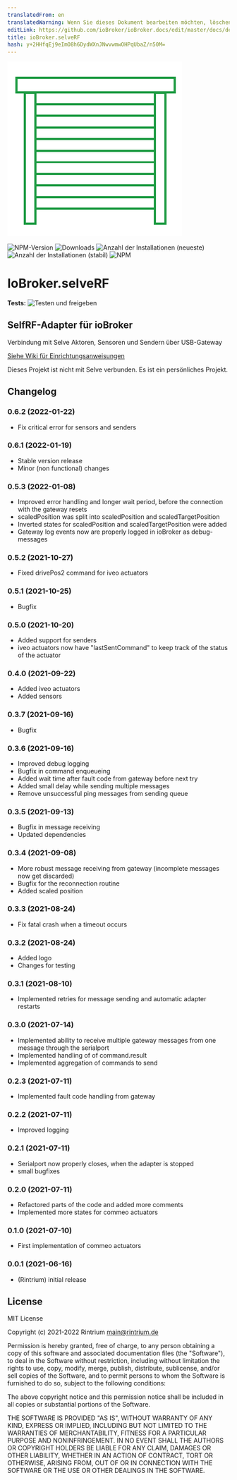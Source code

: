 ```yaml
---
translatedFrom: en
translatedWarning: Wenn Sie dieses Dokument bearbeiten möchten, löschen Sie bitte das Feld "translationsFrom". Andernfalls wird dieses Dokument automatisch erneut übersetzt
editLink: https://github.com/ioBroker/ioBroker.docs/edit/master/docs/de/adapterref/iobroker.selverf/README.md
title: ioBroker.selveRF
hash: y+2HHfqEj9eImO8h6DydWXnJNwvwmwOHPqUbaZ/n50M=
---
```

![Logo](../../../en/adapterref/iobroker.selverf/admin/selverf.png)

![NPM-Version](https://img.shields.io/npm/v/iobroker.selverf.svg)
![Downloads](https://img.shields.io/npm/dm/iobroker.selverf.svg)
![Anzahl der Installationen (neueste)](https://iobroker.live/badges/selverf-installed.svg)
![Anzahl der Installationen (stabil)](https://iobroker.live/badges/selverf-stable.svg)
![NPM](https://nodei.co/npm/iobroker.selverf.png?downloads=true)

# IoBroker.selveRF
**Tests:** ![Testen und freigeben](https://github.com/Rintrium/ioBroker.selverf/workflows/Test%20and%20Release/badge.svg)

## SelfRF-Adapter für ioBroker
Verbindung mit Selve Aktoren, Sensoren und Sendern über USB-Gateway

[Siehe Wiki für Einrichtungsanweisungen](https://github.com/Rintrium/ioBroker.selverf/wiki)

Dieses Projekt ist nicht mit Selve verbunden. Es ist ein persönliches Projekt.

## Changelog
### 0.6.2 (2022-01-22)
* Fix critical error for sensors and senders

### 0.6.1 (2022-01-19)
* Stable version release
* Minor (non functional) changes

### 0.5.3 (2022-01-08)
* Improved error handling and longer wait period, before the connection with the gateway resets
* scaledPosition was split into scaledPosition and scaledTargetPosition
* Inverted states for scaledPosition and scaledTargetPosition were added
* Gateway log events now are properly logged in ioBroker as debug-messages

### 0.5.2 (2021-10-27)
* Fixed drivePos2 command for iveo actuators

### 0.5.1 (2021-10-25)
* Bugfix

### 0.5.0 (2021-10-20)
* Added support for senders
* iveo actuators now have "lastSentCommand" to keep track of the status of the actuator

### 0.4.0 (2021-09-22)
* Added iveo actuators
* Added sensors

### 0.3.7 (2021-09-16)
* Bugfix

### 0.3.6 (2021-09-16)
* Improved debug logging
* Bugfix in command enqueueing
* Added wait time after fault code from gateway before next try
* Added small delay while sending multiple messages
* Remove unsuccessful ping messages from sending queue

### 0.3.5 (2021-09-13)
* Bugfix in message receiving
* Updated dependencies

### 0.3.4 (2021-09-08)
* More robust message receiving from gateway (incomplete messages now get discarded)
* Bugfix for the reconnection routine
* Added scaled position

### 0.3.3 (2021-08-24)
* Fix fatal crash when a timeout occurs

### 0.3.2 (2021-08-24)
* Added logo
* Changes for testing

### 0.3.1 (2021-08-10)
* Implemented retries for message sending and automatic adapter restarts

### 0.3.0 (2021-07-14)
* Implemented ability to receive multiple gateway messages from one message through the serialport
* Implemented handling of of command.result
* Implemented aggregation of commands to send

### 0.2.3 (2021-07-11)
* Implemented fault code handling from gateway

### 0.2.2 (2021-07-11)
* Improved logging

### 0.2.1 (2021-07-11)
* Serialport now properly closes, when the adapter is stopped
* small bugfixes

### 0.2.0 (2021-07-11)
* Refactored parts of the code and added more comments
* Implemented more states for commeo actuators

### 0.1.0 (2021-07-10)
* First implementation of commeo actuators

### 0.0.1 (2021-06-16)
* (Rintrium) initial release

## License
MIT License

Copyright (c) 2021-2022 Rintrium <main@rintrium.de>

Permission is hereby granted, free of charge, to any person obtaining a copy
of this software and associated documentation files (the "Software"), to deal
in the Software without restriction, including without limitation the rights
to use, copy, modify, merge, publish, distribute, sublicense, and/or sell
copies of the Software, and to permit persons to whom the Software is
furnished to do so, subject to the following conditions:

The above copyright notice and this permission notice shall be included in all
copies or substantial portions of the Software.

THE SOFTWARE IS PROVIDED "AS IS", WITHOUT WARRANTY OF ANY KIND, EXPRESS OR
IMPLIED, INCLUDING BUT NOT LIMITED TO THE WARRANTIES OF MERCHANTABILITY,
FITNESS FOR A PARTICULAR PURPOSE AND NONINFRINGEMENT. IN NO EVENT SHALL THE
AUTHORS OR COPYRIGHT HOLDERS BE LIABLE FOR ANY CLAIM, DAMAGES OR OTHER
LIABILITY, WHETHER IN AN ACTION OF CONTRACT, TORT OR OTHERWISE, ARISING FROM,
OUT OF OR IN CONNECTION WITH THE SOFTWARE OR THE USE OR OTHER DEALINGS IN THE
SOFTWARE.
